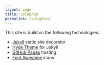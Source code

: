 ```yaml
---
layout: page
title: Colophon
permalink: /colophon/
---
```


This site is build on the following technologies:

* [Jekyll](https://jekyllrb.com) static site decorator
* [Hyde Theme](http://hyde.getpoole.com) for Jekyll
* [GitHub Pages](https://pages.github.com) hosting
* [Font Awesome](http://fontawesome.io) icons
